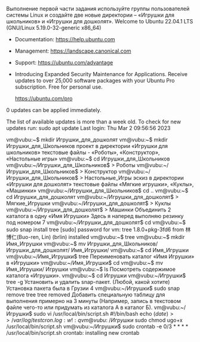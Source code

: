 Выполнение первой части задания
используйте группы пользователей системы Linux и создайте две новые директории – «Игрушки для школьников» и «Игрушки для дошколят».
Welcome to Ubuntu 22.04.1 LTS (GNU/Linux 5.19.0-32-generic x86_64)
* Documentation:  https://help.ubuntu.com
* Management:     https://landscape.canonical.com
* Support:        https://ubuntu.com/advantage

* Introducing Expanded Security Maintenance for Applications.
    Receive updates to over 25,000 software packages with your
    Ubuntu Pro subscription. Free for personal use.

    https://ubuntu.com/pro

0 updates can be applied immediately.


The list of available updates is more than a week old.
To check for new updates run: sudo apt update
Last login: Thu Mar  2 09:56:56 2023

vm@vubu:~$ mkdir Игрушки_для_дошколят
vm@vubu:~$ mkdir Игрушки_для_Школьников
проект в директории «Игрушки для школьников» текстовые файлы - «Роботы», «Конструктор», «Настольные игры»
vm@vubu:~$ cd Игрушки_для_Школьников
vm@vubu:~/Игрушки_для_Школьников$ > Роботы
vm@vubu:~/Игрушки_для_Школьников$ > Конструктор
vm@vubu:~/Игрушки_для_Школьников$ > Настольные_Игры
эскиз в директории «Игрушки для дошколят» текстовые файлы «Мягкие игрушки», «Куклы», «Машинки»
vm@vubu:~/Игрушки_для_Школьников$ cd ..
vm@vubu:~$ cd Игрушки_для_дошколят
vm@vubu:~/Игрушки_для_дошколят$ > Мягкие_Игрушки
vm@vubu:~/Игрушки_для_дошколят$ > Куклы
vm@vubu:~/Игрушки_для_дошколят$ > Машинки
Объединить 2 каталога в одну «Имя Игрушки»
Здесь я наперед выполняю резинку под номером 7
vm@vubu:~/Игрушки_для_дошколят$ cd
vm@vubu:~$ sudo snap install tree
[sudo] password for vm:
tree 1.8.0+pkg-3fd6 from 林博仁(Buo-ren, Lin) (brlin) installed
vm@vubu:~$ tree
vm@vubu:~$ mkdir Имя_Игрушки
vm@vubu:~$ mv Игрушки_для_Школьников/ Игрушки_для_дошколят/ Имя_Игрушки/
vm@vubu:~$ cd Имя_Игрушки
vm@vubu:~/Имя_Игрушки$ tree
Переименовать каталог «Имя Игрушки» в «Игрушки»
vm@vubu:~/Имя_Игрушки$ cd
vm@vubu:~$ mv Имя_Игрушки/ Игрушки
vm@vubu:~$ ls
Посмотреть содержимое каталога «Игрушки».
vm@vubu:~$ cd Игрушки
vm@vubu:~/Игрушки$ tree -g
Установить и удалить snap-пакет. (Любой, какой хотите)
Установка пакета была в Грузии 4
vm@vubu:~/Игрушки$ sudo snap remove tree
tree removed
Добавить специальную таблицу для выполнения примерно на 3 минуты
(Например, запись в текстовом файле чего-то или придумать из каталога А в каталог Б).
vm@vubu:~/Игрушки$ sudo vi /usr/local/bin/script.sh
    #!/bin/bash
    echo $(date) >> /var/log/testcron.log
    :w!
    :q
vm@vubu:~/Игрушки$ sudo chmod ugo+x /usr/local/bin/script.sh
vm@vubu:~/Игрушки$ sudo crontab -e
    0/3 * * * * /usr/local/bin/script.sh
crontab: installing new crontab
